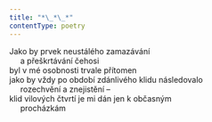 ```yaml
---
title: "*\_*\_*"
contentType: poetry
---
```


<section>

Jako by prvek neustálého zamazávání  
     a přeškrtávání čehosi  
byl v mé osobnosti trvale přítomen  
jako by vždy po období zdánlivého klidu následovalo  
     rozechvění a znejistění –  
klid vilových čtvrtí je mi dán jen k občasným  
     procházkám

</section>
